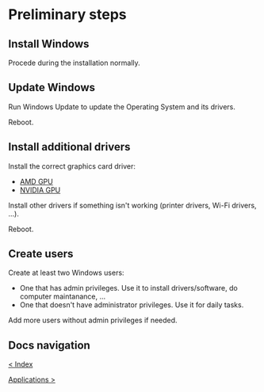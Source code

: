 # Preliminary steps

## Install Windows

Procede during the installation normally.

## Update Windows

Run Windows Update to update the Operating System and its drivers.

Reboot.

## Install additional drivers

Install the correct graphics card driver:

- [AMD GPU](https://www.amd.com/en/support/download/drivers.html)
- [NVIDIA GPU](https://www.nvidia.com/it-it/drivers/)

Install other drivers if something isn't working (printer drivers, Wi-Fi drivers, ...).

Reboot.

## Create users

Create at least two Windows users:

- One that has admin privileges. Use it to install drivers/software, do computer maintanance, ...
- One that doesn't have administrator privileges. Use it for daily tasks.

Add more users without admin privileges if needed.

## Docs navigation

[< Index](README.md)

[Applications >](applications.md)
